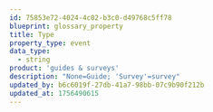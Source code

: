 ```yaml
---
id: 75853e72-4024-4c02-b3c0-d49768c5ff78
blueprint: glossary_property
title: Type
property_type: event
data_type:
  - string
product: 'guides & surveys'
description: "None=Guide; 'Survey'=survey"
updated_by: b6c6019f-27db-41a7-98bb-07c9b90f212b
updated_at: 1756490615
---
```


